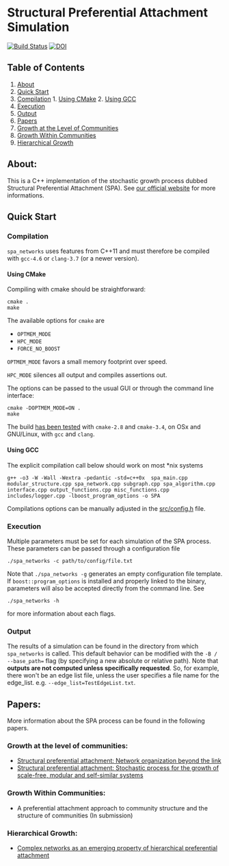 # Structural Preferential Attachment Simulation
[![Build Status](https://travis-ci.org/spa-networks/spa.svg?branch=master)](https://travis-ci.org/spa-networks/spa) 
[![DOI](https://zenodo.org/badge/18575/spa-networks/spa.svg)](https://zenodo.org/badge/latestdoi/18575/spa-networks/spa)

## Table of Contents

1. [About](#about)
2. [Quick Start](#quick-start)
  1. [Compilation](#compilation)
    1. [Using CMake](#using-cmake)
    2. [Using GCC](#using-gcc)
  2. [Execution](#execution)
  3. [Output](#output)
3. [Papers](#papers)
  1. [Growth at the Level of Communities](#growth-at-the-level-of-communities)
  2. [Growth Within Communities](#growth-within-communities)
  3. [Hierarchical Growth](#hierarchical-growth)

## About:

This is a C++ implementation of the stochastic growth process dubbed Structural Preferential Attachment (SPA).
See [our official website](http://www.spa-networks.org/) for more informations.

## Quick Start

### Compilation


`spa_networks` uses features from C++11 and must therefore be compiled with `gcc-4.6` or `clang-3.7` (or a newer version).

#### Using CMake

Compiling with cmake should be straightforward:

    cmake .
    make

The available options for `cmake` are

* `OPTMEM_MODE`
* `HPC_MODE`
* `FORCE_NO_BOOST`

`OPTMEM_MODE` favors a small memory footprint over speed.

`HPC_MODE` silences all output and compiles assertions out.

The options can be passed to the usual GUI or through the command line interface:

    cmake -DOPTMEM_MODE=ON .
    make

The build [has been tested](https://travis-ci.org/spa-networks/spa) with `cmake-2.8` and `cmake-3.4`, on OSx and GNU/Linux, with `gcc` and `clang`.

#### Using GCC

The explicit compilation call below should work on most *nix systems

    g++ -o3 -W -Wall -Wextra -pedantic -std=c++0x  spa_main.cpp modular_structure.cpp spa_network.cpp subgraph.cpp spa_algorithm.cpp interface.cpp output_functions.cpp misc_functions.cpp includes/logger.cpp -lboost_program_options -o SPA

Compilations options can be manually adjusted in the [src/config.h](src/config.h.in) file.

### Execution

Multiple parameters must be set for each simulation of the SPA process.
These parameters can be passed through a configuration file 

    ./spa_networks -c path/to/config/file.txt

Note that `./spa_networks -g` generates an empty configuration file template.
If `boost::program_options` is installed and properly linked to the binary, parameters will also be accepted directly from the command line. See

    ./spa_networks -h 

for more information about each flags.

### Output

The results of a simulation can be found in the directory from which `spa_networks` is called.
This default behavior can be modified with the `-B / --base_path=` flag (by specifying a new absolute or relative path).
Note that **outputs are not computed unless specifically requested**.
So, for example, there won't be an edge list file, unless the user specifies a file name for the edge_list. e.g. `--edge_list=TestEdgeList.txt`.

## Papers:

More information about the SPA process can be found in the following papers.

### Growth at the level of communities:

* [Structural preferential attachment: Network organization beyond the link](http://arxiv.org/abs/1105.5980)
* [Structural preferential attachment: Stochastic process for the growth of scale-free, modular and self-similar systems](http://arxiv.org/abs/1109.0034)

### Growth Within Communities:

* A preferential attachment approach to community structure and the structure of communities (In submission)

### Hierarchical Growth:

* [Complex networks as an emerging property of hierarchical preferential attachment](http://arxiv.org/abs/1312.0171)
